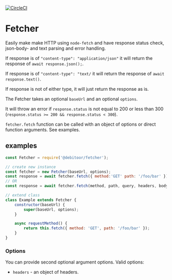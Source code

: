 [![CircleCI](https://circleci.com/gh/debitoor/fetcher/tree/master.svg?style=svg)](https://circleci.com/gh/debitoor/fetcher/tree/master)

# Fetcher

Easily make make HTTP using `node-fetch` and have response status check, json-body- and text parsing and error handling.

If response is of `"content-type": "application/json"` it will return the response of `await response.json();`.

If response is of `"content-type": "text/` it will return the response of `await response.text()`.

If response is not of either type, it will just return the response as is.

The Fetcher takes an optional `baseUrl` and an optional `options`.

It will throw an error if `response.status` is not equal to 200 or less than 300 (`response.status >= 200 && response.status < 300`).

`fetcher.fetch` function can be called with an object of options or direct function arguments. See examples.

## examples

```javascript
const Fetcher = require('@debitoor/fetcher');

// create new instance
const fetcher = new Fetcher(baseUrl, options);
const response = await fetcher.fetch({ method:'GET' path: '/foo/bar' });
// OR
const response = await fetcher.fetch(method, path, query, headers, body);

// extend class
class Example extends Fetcher {
	constructor(baseUrl) {
		super(baseUrl, options);
	}

	async requestMethod() {
		return this.fetch({ method: 'GET', path: '/foo/bar' });
	}
}
```

### Options

You can provide second optional argument options. Valid options:

* `headers` - an object of headers.
